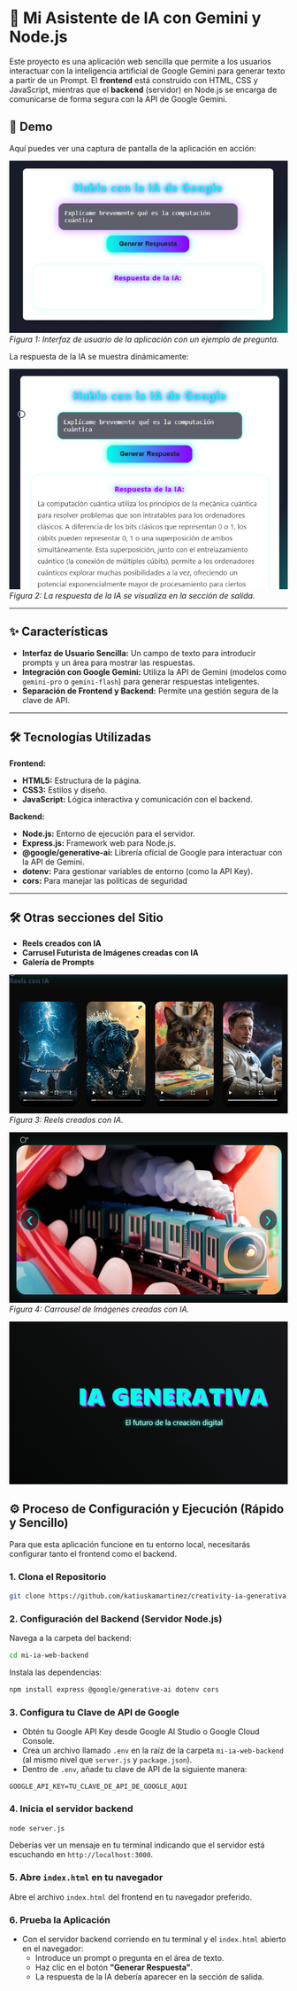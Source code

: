 # 🤖 Mi Asistente de IA con Gemini y Node.js

Este proyecto es una aplicación web sencilla que permite a los usuarios interactuar con la inteligencia artificial de Google Gemini para generar texto a partir de un Prompt. El **frontend** está construido con HTML, CSS y JavaScript, mientras que el **backend** (servidor) en Node.js se encarga de comunicarse de forma segura con la API de Google Gemini.

## 🚀 Demo

Aquí puedes ver una captura de pantalla de la aplicación en acción:

![Interfaz de usuario con un prompt.](assets/screenshot-1.png)
_Figura 1: Interfaz de usuario de la aplicación con un ejemplo de pregunta._

La respuesta de la IA se muestra dinámicamente:

![Interfaz de usuario mostrando la respuesta de la IA.](assets/screenshot-2.png)
_Figura 2: La respuesta de la IA se visualiza en la sección de salida._

---

## ✨ Características

- **Interfaz de Usuario Sencilla:** Un campo de texto para introducir prompts y un área para mostrar las respuestas.
- **Integración con Google Gemini:** Utiliza la API de Gemini (modelos como `gemini-pro` o `gemini-flash`) para generar respuestas inteligentes.
- **Separación de Frontend y Backend:** Permite una gestión segura de la clave de API.

---

## 🛠️ Tecnologías Utilizadas

**Frontend:**

- **HTML5:** Estructura de la página.
- **CSS3:** Estilos y diseño.
- **JavaScript:** Lógica interactiva y comunicación con el backend.

**Backend:**

- **Node.js:** Entorno de ejecución para el servidor.
- **Express.js:** Framework web para Node.js.
- **@google/generative-ai:** Librería oficial de Google para interactuar con la API de Gemini.
- **dotenv:** Para gestionar variables de entorno (como la API Key).
- **cors:** Para manejar las políticas de seguridad

---

## 🛠️ Otras secciones del Sitio

- **Reels creados con IA**
- **Carrusel Futurista de Imágenes creadas con IA**
- **Galería de Prompts**

![Reels creados con IA.](assets/screenshot-3.png)
_Figura 3: Reels creados con IA._

![Carrousel de Imágenes creadas con IA.](assets/screenshot-4.png)
_Figura 4: Carrousel de Imágenes creadas con IA._

![IA Generativa. El Futuro de la Creación Digital.](assets/screenshot-5.png)

## ⚙️ Proceso de Configuración y Ejecución (Rápido y Sencillo)

Para que esta aplicación funcione en tu entorno local, necesitarás configurar tanto el frontend como el backend.

### 1. Clona el Repositorio

```bash
git clone https://github.com/katiuskamartinez/creativity-ia-generativa
```

### 2. Configuración del Backend (Servidor Node.js)

Navega a la carpeta del backend:

```bash
cd mi-ia-web-backend
```

Instala las dependencias:

```bash
npm install express @google/generative-ai dotenv cors
```

### 3. Configura tu Clave de API de Google

- Obtén tu Google API Key desde Google AI Studio o Google Cloud Console.
- Crea un archivo llamado `.env` en la raíz de la carpeta `mi-ia-web-backend` (al mismo nivel que `server.js` y `package.json`).
- Dentro de `.env`, añade tu clave de API de la siguiente manera:

```env
GOOGLE_API_KEY=TU_CLAVE_DE_API_DE_GOOGLE_AQUI
```

### 4. Inicia el servidor backend

```bash
node server.js
```

Deberías ver un mensaje en tu terminal indicando que el servidor está escuchando en `http://localhost:3000`.

### 5. Abre `index.html` en tu navegador

Abre el archivo `index.html` del frontend en tu navegador preferido.

### 6. Prueba la Aplicación

- Con el servidor backend corriendo en tu terminal y el `index.html` abierto en el navegador:
  - Introduce un prompt o pregunta en el área de texto.
  - Haz clic en el botón **"Generar Respuesta"**.
  - La respuesta de la IA debería aparecer en la sección de salida.
